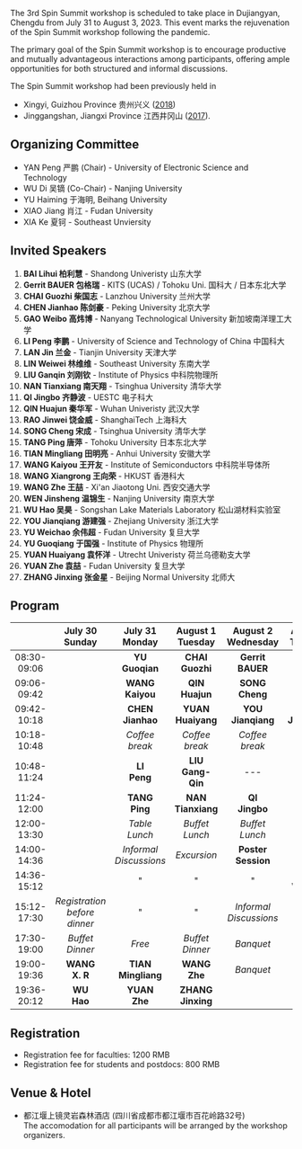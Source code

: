 The 3rd Spin Summit workshop is scheduled to take place in Dujiangyan, Chengdu from July 31 to August 3, 2023. This event marks the rejuvenation of the Spin Summit workshop following the pandemic.

The primary goal of the Spin Summit workshop is to encourage productive and mutually advantageous interactions among participants, offering ample opportunities for both structured and informal discussions.

The Spin Summit workshop had been previously held in
- Xingyi, Guizhou Province 贵州兴义 ([2018](http://spinsummit.fudan.edu.cn))
- Jinggangshan, Jiangxi Province 江西井冈山 ([2017](http://www.physics.fudan.edu.cn/tps/people/jxiao/spinsummit2017/2017/)).

## Organizing Committee

- YAN Peng 严鹏 (Chair) - University of Electronic Science and Technology
- WU Di 吴镝 (Co-Chair) - Nanjing University
- YU Haiming 于海明, Beihang University
- XIAO Jiang 肖江 - Fudan University
- XIA Ke 夏钶 - Southeast Unviersity

## Invited Speakers

1. **BAI Lihui 柏利慧** - Shandong Univeristy 山东大学
1. **Gerrit BAUER 包格瑞** - KITS (UCAS) / Tohoku Uni. 国科大 / 日本东北大学
1. **CHAI Guozhi 柴国志** - Lanzhou University 兰州大学
1. **CHEN Jianhao 陈剑豪** - Peking University 北京大学
1. **GAO Weibo 高炜博** - Nanyang Technological University 新加坡南洋理工大学
1. **LI Peng 李鹏** - University of Science and Technology of China 中国科大
1. **LAN Jin 兰金** - Tianjin University 天津大学
1. **LIN Weiwei 林维维** - Southeast University 东南大学
1. **LIU Ganqin 刘刚钦** - Institute of Physics 中科院物理所
1. **NAN Tianxiang 南天翔** - Tsinghua University 清华大学
1. **QI Jingbo 齐静波** - UESTC 电子科大
1. **QIN Huajun 秦华军** - Wuhan Univeristy 武汉大学
1. **RAO Jinwei 饶金威** - ShanghaiTech 上海科大
1. **SONG Cheng 宋成** - Tsinghua University 清华大学
1. **TANG Ping 唐萍** - Tohoku University 日本东北大学
1. **TIAN Mingliang 田明亮** - Anhui University 安徽大学
1. **WANG Kaiyou 王开友** - Institute of Semiconductors 中科院半导体所
1. **WANG Xiangrong 王向荣** - HKUST 香港科大
1. **WANG Zhe 王喆** - Xi'an Jiaotong Uni. 西安交通大学
1. **WEN Jinsheng 温锦生** - Nanjing University 南京大学
1. **WU Hao 吴昊** - Songshan Lake Materials Laboratory 松山湖材料实验室
1. **YOU Jianqiang 游建强** - Zhejiang University 浙江大学
1. **YU Weichao 余伟超** - Fudan University 复旦大学
1. **YU Guoqiang 于国强** - Institute of Physics 物理所
1. **YUAN Huaiyang 袁怀洋** - Utrecht Univeristy 荷兰乌德勒支大学
1. **YUAN Zhe 袁喆** - Fudan University 复旦大学
1. **ZHANG Jinxing 张金星** - Beijing Normal University 北师大

## Program

|           |July 30<br>Sunday|July 31<br>Monday|August 1<br>Tuesday|August 2<br>Wednesday|August 3<br>Thursday|  
|:---------:|:----------:|:----------:|:----------:|:----------:|:----------:|
|08:30-09:06|            | **YU <br> Guoqian**   | **CHAI <br> Guozhi**   | **Gerrit <br> BAUER**   | **BAI <br> Lihui**   |
|09:06-09:42|            | **WANG <br> Kaiyou**   | **QIN <br> Huajun**   | **SONG <br> Cheng**   | **GAO <br> Weibo**   |
|09:42-10:18|            | **CHEN <br> Jianhao**   | **YUAN <br> Huaiyang**   | **YOU <br> Jianqiang**   | **WEN <br> Jingsheng**   |
|10:18-10:48|            | _Coffee break_     | _Coffee break_| _Coffee break_| _Coffee break_|
|10:48-11:24|            | **LI <br> Peng**   | **LIU <br> Gang-Qin**   | ---   | **RAO <br> Jinwei**   |
|11:24-12:00|            | **TANG <br> Ping**   | **NAN <br> Tianxiang**   | **QI <br> Jingbo**   | **LAN <br> Jin**   |
|12:00-13:30|            | _Table Lunch_    | _Buffet Lunch_    | _Buffet Lunch_    | _Table Lunch_    |
|14:00-14:36|            | _Informal <br>  Discussions_ |_Excursion_| **Poster <br> Session** | **LIN <br> Weiwei**  |
|14:36-15:12|           | " | " | " | **YU <br> Weichao**   |
|15:12-17:30|  _Registration <br> before dinner_           | " |" | _Informal <br>  Discussions_ | _Closing <br> Remark_ |
|17:30-19:00| _Buffet Dinner_ | _Free_ | _Buffet Dinner_ | _Banquet_ | |
|19:00-19:36| **WANG <br> X. R**   | **TIAN <br> Mingliang**   | **WANG <br> Zhe** | _Banquet_ |            |
|19:36-20:12| **WU <br> Hao**   | **YUAN <br> Zhe**   | **ZHANG <br> Jinxing** |            |            |

## Registration

- Registration fee for faculties: 1200 RMB
- Registration fee for students and postdocs: 800 RMB

## Venue & Hotel

- 都江堰上镜灵岩森林酒店 (四川省成都市都江堰市百花岭路32号) <br>
  The accomodation for all participants will be arranged by the workshop organizers. 